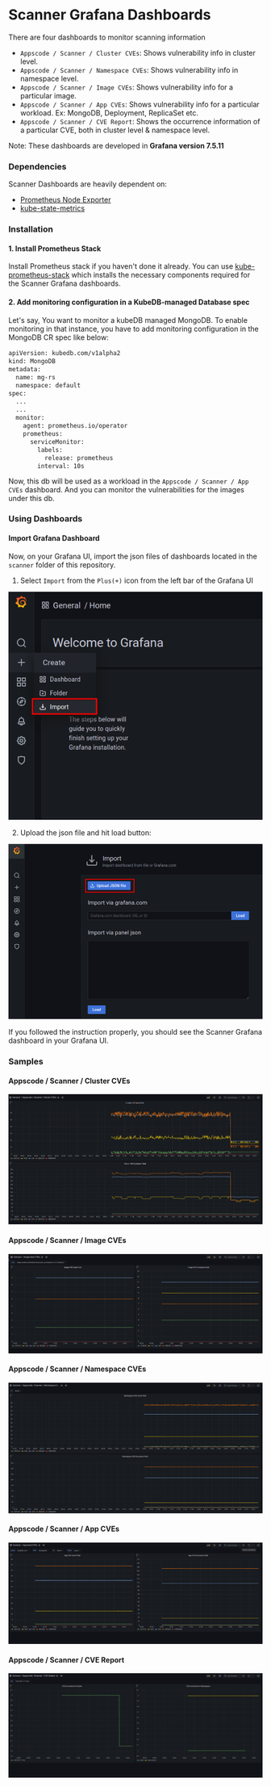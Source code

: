 # Scanner Grafana Dashboards

There are four dashboards to monitor scanning information

- `Appscode / Scanner / Cluster CVEs`: Shows vulnerability info in cluster level.
- `Appscode / Scanner / Namespace CVEs`: Shows vulnerability info in namespace level.
- `Appscode / Scanner / Image CVEs`: Shows vulnerability info for a particular image.
- `Appscode / Scanner / App CVEs`: Shows vulnerability info for a particular workload. Ex: MongoDB, Deployment, ReplicaSet etc.
- `Appscode / Scanner / CVE Report`: Shows the occurrence information of a particular CVE, both in cluster level & namespace level.

Note: These dashboards are developed in **Grafana version 7.5.11**

### Dependencies

Scanner Dashboards are heavily dependent on:

- [Prometheus Node Exporter](https://github.com/prometheus/node_exporter)
- [kube-state-metrics](https://github.com/kubernetes/kube-state-metrics)


### Installation

#### 1. Install Prometheus Stack

Install Prometheus stack if you haven't done it already. You can use [kube-prometheus-stack](https://artifacthub.io/packages/helm/prometheus-community/kube-prometheus-stack) which installs the necessary components required for the Scanner Grafana dashboards.

#### 2. Add monitoring configuration in a KubeDB-managed Database spec

Let's say, You want to monitor a kubeDB managed MongoDB. To enable monitoring in that instance, you have to add monitoring configuration in the MongoDB CR spec like below:

```
apiVersion: kubedb.com/v1alpha2
kind: MongoDB
metadata:
  name: mg-rs
  namespace: default
spec:
  ...
  ...
  monitor:
    agent: prometheus.io/operator
    prometheus:
      serviceMonitor:
        labels:
          release: prometheus
        interval: 10s
```
Now, this db will be used as a workload in the `Appscode / Scanner / App CVEs` dashboard. And you can monitor the vulnerabilities for the images under this db.

### Using Dashboards

#### Import Grafana Dashboard

Now, on your Grafana UI, import the json files of dashboards located in the `scanner` folder of this repository.


1. Select `Import` from the `Plus(+)` icon from the left bar of the Grafana UI

![Import New Dashboard](/scanner/images/import_dashboard_1.png)

2. Upload the json file and hit load button:

![Upload Dashboard JSON](/scanner/images/import_dashboard_2.png)


If you followed the instruction properly, you should see the Scanner Grafana dashboard in your Grafana UI.

### Samples

####  Appscode / Scanner / Cluster CVEs

![Appscode / Scanner / Cluster CVEs](/scanner/images/cluster-level-cves.png)

####  Appscode / Scanner / Image CVEs

![Appscode / Scanner / Image CVEs](/scanner/images/image-level-cves.png)


####  Appscode / Scanner / Namespace CVEs

![Appscode / Scanner / Namespace CVEs](/scanner/images/namespace-level-cves.png)

####  Appscode / Scanner / App CVEs

![Appscode / Scanner / App CVEs](/scanner/images/app-level-cves.png)

#### Appscode / Scanner / CVE Report
![Appscode / Scanner / CVE Report](/scanner/images/cve-details.png)
